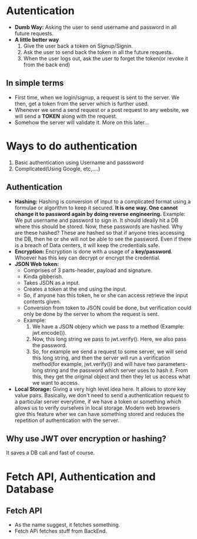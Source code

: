 # Autentication
- **Dumb Way:** Asking the user to send username and password in all future requests.
- **A little better way**
    1. Give the user back a token on Signup/Signin.
    2. Ask the user to send back the token in all the future requests.
    3. When the user logs out, ask the user to forget the token(or revoke it from the back end)


## In simple terms
- First time, when we login/signup, a request is sent to the server. We then, get a token from the server which is further used.
- Whenever we send a send request or a post request to any website, we will send a **TOKEN** along with the request.
- Somehow the server will validate it. More on this later...

# Ways to do authentication 
1. Basic authentication using Username and passsword
2. Complicated(Using Google, etc,....)

## Authentication 
- **Hashing:** Hashing is conversion of input to a complicated format using a formulae or algorithm to keep it secured. **It is one way. One cannot change it to password again by doing reverse engineering.** Example: We put username and password to sign in. It should ideally hit a DB where this should be stored. Now, these passwords are hashed. Why are these hashed? These are hashed so that if anyone tries accessing the DB, then he or she will not be able to see the password. Even if there is a breach of Data centers, it will keep the credentials safe. 
- **Encryption:** Encryption is done with a usage of a **key/password**. Whoever has this key can decrypt or encrypt the credential.
- **JSON Web token:** 
  - Comprises of 3 parts-header, payload and signature. 
  - Kinda gibberish.
  - Takes JSON as a input.
  - Creates a token at the end using the input.
  - So, if anyone has this token, he or she can access retrieve the input contents given.
  - Conversion from token to JSON could be done, but verification could only be done by the server to whom the request is sent.
  - Example: 
      1. We have a JSON objecy which we pass to a method (Example: jwt.encode()).
      2. Now, this long string we pass to jwt.verify(). Here, we also pass the password.
      3. So, for example we send a request to some server, we will send this long string, and then the server will run a verification method(for example, jwt.verify()) and will have two parameters- long string and the password which server uses to hash it. From this, they get the original object and then they let us access what we want to access.
- **Local Storage:** Giving a very high level idea here. It allows to store key value pairs. Basically, we don't need to send a authentication request to a particular server everytime, if we have a token or something which allows us to verify ourselves in local storage. Modern web browsers give this feature wher we can have something stored and reduces the repetition of authentication with the server.


## Why use JWT over encryption or hashing?
It saves a DB call and fast of course.

# Fetch API, Authentication and Database
## Fetch API
- As the name suggest, it fetches something.
- Fetch APi fetches stuff from BackEnd.


